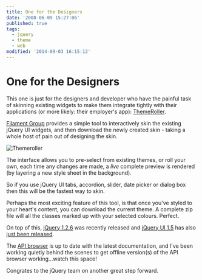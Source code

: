 ```yaml
---
title: One for the Designers
date: '2008-06-09 15:27:06'
published: true
tags:
  - jquery
  - theme
  - web
modified: '2014-09-03 16:15:12'
---
```

# One for the Designers

This one is just for the designers and developer who have the painful task of skinning existing widgets to make them integrate tightly with their applications (or more likely: their employer's app): [ThemeRoller](http://ui.jquery.com/themeroller).


<!--more-->

[Filament Group](http://www.filamentgroup.com/) provides a simple tool to interactively skin the existing jQuery UI widgets, and then download the newly created skin - taking a whole host of pain out of designing the skin.

![Themeroller](/images/themeroller.png)

The interface allows you to pre-select from existing themes, or roll your own, each time any changes are made, a *live* complete preview is rendered (by layering a new style sheet in the background).

So if you use jQuery UI tabs, accordion, slider, date picker or dialog box then this will be the fastest way to skin.

Perhaps the most exciting feature of this tool, is that once you've styled to your heart's content, you can download the current theme.  A complete zip file will all the classes marked up with your selected colours. Perfect.

On top of this, [jQuery 1.2.6](http://jquery.com) was recently released and [jQuery UI 1.5](http://ui.jquery.com) has also [just been released](http://jquery.com/blog/2008/06/09/jquery-ui-v15-released-focus-on-consistent-api-and-effects/).

The [API browser](/jquery-api/) is up to date with the latest documentation, and I've been working quietly behind the scenes to get offline version(s) of the API browser working...watch this space!

Congrates to the jQuery team on another great step forward.
